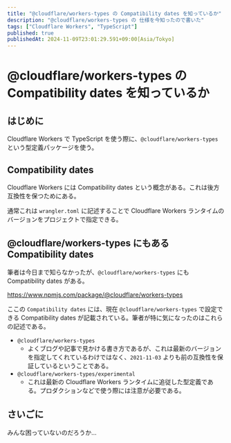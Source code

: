 ```yaml
---
title: "@cloudflare/workers-types の Compatibility dates を知っているか"
description: "@cloudflare/workers-types の 仕様を今知ったので書いた"
tags: ["Cloudflare Workers", "TypeScript"]
published: true
publishedAt: 2024-11-09T23:01:29.591+09:00[Asia/Tokyo]
---
```


# @cloudflare/workers-types の Compatibility dates を知っているか

## はじめに

Cloudflare Workers で TypeScript を使う際に、`@cloudflare/workers-types` という型定義パッケージを使う。

## Compatibility dates

Cloudflare Workers には Compatibility dates という概念がある。これは後方互換性を保つためにある。

通常これは `wrangler.toml` に記述することで Cloudflare Workers ランタイムのバージョンをプロジェクトで指定できる。

## @cloudflare/workers-types にもある Compatibility dates

筆者は今日まで知らなかったが、`@cloudflare/workers-types` にも Compatibility dates がある。

https://www.npmjs.com/package/@cloudflare/workers-types

ここの `Compatibility dates` には、現在 `@cloudflare/workers-types` で設定できる Compatibility dates が記載されている。筆者が特に気になったのはこれらの記述である。

- `@cloudflare/workers-types`
  - よくブログや記事で見かける書き方であるが、これは最新のバージョンを指定してくれているわけではなく、`2021-11-03` よりも前の互換性を保証しているということである。
- `@cloudflare/workers-types/experimental`
  - これは最新の Cloudflare Workers ランタイムに追従した型定義である。プロダクションなどで使う際には注意が必要である。

## さいごに

みんな困っていないのだろうか...
